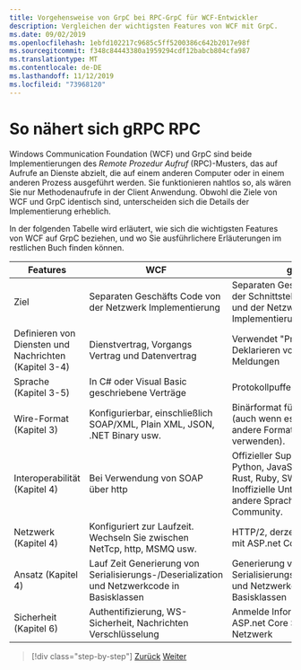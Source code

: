 ```yaml
---
title: Vorgehensweise von GrpC bei RPC-GrpC für WCF-Entwickler
description: Vergleichen der wichtigsten Features von WCF mit GrpC.
ms.date: 09/02/2019
ms.openlocfilehash: 1ebfd102217c9685c5ff5200386c642b2017e98f
ms.sourcegitcommit: f348c84443380a1959294cdf12babcb804cfa987
ms.translationtype: MT
ms.contentlocale: de-DE
ms.lasthandoff: 11/12/2019
ms.locfileid: "73968120"
---
```

# <a name="how-grpc-approaches-rpc"></a>So nähert sich gRPC RPC

Windows Communication Foundation (WCF) und GrpC sind beide Implementierungen des *Remote Prozedur Aufruf* (RPC)-Musters, das auf Aufrufe an Dienste abzielt, die auf einem anderen Computer oder in einem anderen Prozess ausgeführt werden. Sie funktionieren nahtlos so, als wären Sie nur Methodenaufrufe in der Client Anwendung. Obwohl die Ziele von WCF und GrpC identisch sind, unterscheiden sich die Details der Implementierung erheblich.

In der folgenden Tabelle wird erläutert, wie sich die wichtigsten Features von WCF auf GrpC beziehen, und wo Sie ausführlichere Erläuterungen im restlichen Buch finden können.

| Features | WCF | gRPC |
| -------- | --- | ---- |
| Ziel | Separaten Geschäfts Code von der Netzwerk Implementierung | Separaten Geschäfts Code von der Schnittstellen Definition und der Netzwerk Implementierung |
| Definieren von Diensten und Nachrichten (Kapitel 3-4)  | Dienstvertrag, Vorgangs Vertrag und Datenvertrag | Verwendet "Proto file" zum Deklarieren von Diensten und Meldungen |
| Sprache (Kapitel 3-5) | In C# oder Visual Basic geschriebene Verträge | Protokollpuffer Sprache |
| Wire-Format (Kapitel 3) | Konfigurierbar, einschließlich SOAP/XML, Plain XML, JSON, .NET Binary usw. | Binärformat für Protokollpuffer (auch wenn es möglich ist, andere Formate zu verwenden).
| Interoperabilität (Kapitel 4) | Bei Verwendung von SOAP über http | Offizieller Support: .net, Java, Python, JavaScript, C/C++, go, Rust, Ruby, SWIFT, Dart, PHP. Inoffizielle Unterstützung für andere Sprachen der Community. |
| Netzwerk (Kapitel 4) | Konfiguriert zur Laufzeit. Wechseln Sie zwischen NetTcp, http, MSMQ usw. | HTTP/2, derzeit nur über TCP mit ASP.net Core GrpC. |
| Ansatz (Kapitel 4) | Lauf Zeit Generierung von Serialisierungs-/Deserialization und Netzwerkcode in Basisklassen | Generierung von Serialisierungs-/Deserialization und Netzwerkcode in Basisklassen |
| Sicherheit (Kapitel 6) | Authentifizierung, WS-Sicherheit, Nachrichten Verschlüsselung | Anmelde Informationen, ASP.net Core Sicherheit, TLS-Netzwerk |

>[!div class="step-by-step"]
>[Zurück](grpc-overview.md)
>[Weiter](interface-definition-language.md)
